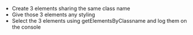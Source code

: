 -   Create 3 elements sharing the same class name
-   Give those 3 elements any styling
-   Select the 3 elements using getElementsByClassname and log them on the console
